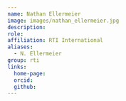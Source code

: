 ```yaml
---
name: Nathan Ellermeier
image: images/nathan_ellermeier.jpg
description:
role: 
affiliation: RTI International
aliases:
  - N. Ellermeier
group: rti
links:
  home-page: 
  orcid: 
  github:
---
```

